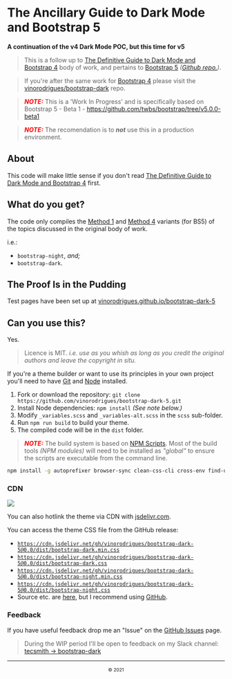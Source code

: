 # The Ancillary Guide to Dark Mode and Bootstrap 5
**A continuation of the v4 Dark Mode POC, but this time for v5**

> This is a follow up to [The Definitive Guide to Dark Mode and Bootstrap 4](http://vinorodrigues.github.io/bootstrap-dark) body of work,
> and pertains to [Bootstrap 5](https://getbootstrap.com) *([Github repo.](https://github.com/twbs/bootstrap))*.

> If you're after the same work for [Bootstrap 4](https://getbootstrap.com/docs/4.5/) please visit the [vinorodrigues/bootstrap-dark](https://github.com/vinorodrigues/bootstrap-dark) repo.


> <u style="text-decoration:none;color:red">***NOTE:***</u> This is a 'Work In Progress' and is specifically based on Bootstrap 5 - Beta 1 - https://github.com/twbs/bootstrap/tree/v5.0.0-beta1

> <u style="text-decoration:none;color:red">***NOTE:***</u> The recomendation is to ***not*** use this in a production environment.

## About

This code will make little sense if you don't read
[The Definitive Guide to Dark Mode and Bootstrap 4](http://vinorodrigues.github.io/bootstrap-dark) first.


## What do you get?

The code only compiles the [Method 1](https://github.com/vinorodrigues/bootstrap-dark/blob/master/README.md#method-1) and [Method 4](https://github.com/vinorodrigues/bootstrap-dark/blob/master/README.md#method-4) variants (for BS5) of the topics discussed in the original body of work.

i.e.:

* `bootstrap-night`, _and;_
* `bootstrap-dark`.


## The Proof Is in the Pudding

Test pages have been set up at [vinorodrigues.github.io/bootstrap-dark-5](https://vinorodrigues.github.io/bootstrap-dark-5/)


## Can you use this?

Yes.

> Licence is MIT.  *i.e. use as you whish as long as you credit the original authors and leave the copyright in situ.*

If you're a theme builder or want to use its principles in your own project you'll need to have [Git](https://help.github.com/articles/set-up-git) and [Node](https://nodejs.org/) installed.

1. Fork or download the repository: `git clone https://github.com/vinorodrigues/bootstrap-dark-5.git`
2. Install Node dependencies: `npm install`  *(See note below.)*
3. Modify `_variables.scss` and `_variables-alt.scss` in the `scss` sub-folder.
4. Run `npm run build` to build your theme.
5. The compiled code will be in the `dist` folder.

> <u style="text-decoration:none;color:red">***NOTE:***</u> The build system is based on [NPM Scripts](https://docs.npmjs.com/cli/v6/using-npm/scripts). Most of the build tools _(NPM modules)_ will need to be installed as *"global"* to ensure the scripts are executable from the command line.

```bash
npm install -g autoprefixer browser-sync clean-css-cli cross-env find-unused-sass-variables nodemon npm-run-all postcss postcss-cli rtlcss sass stylelint stylelint-config-twbs-bootstrap
```


### CDN

[![](https://data.jsdelivr.com/v1/package/gh/vinorodrigues/bootstrap-dark-5/badge?style=rounded)](https://www.jsdelivr.com/package/gh/vinorodrigues/bootstrap-dark-5)

You can also hotlink the theme via CDN with [jsdelivr.com](https://www.jsdelivr.com).

You can access the theme CSS file from the GitHub release:

* [`https://cdn.jsdelivr.net/gh/vinorodrigues/bootstrap-dark-5@0.0/dist/bootstrap-dark.min.css`](https://cdn.jsdelivr.net/gh/vinorodrigues/bootstrap-dark-5@0.0/dist/bootstrap-dark.min.css)
* [`https://cdn.jsdelivr.net/gh/vinorodrigues/bootstrap-dark-5@0.0/dist/bootstrap-dark.css`](https://cdn.jsdelivr.net/gh/vinorodrigues/bootstrap-dark-5@0.0/dist/bootstrap-dark.css)
* [`https://cdn.jsdelivr.net/gh/vinorodrigues/bootstrap-dark-5@0.0/dist/bootstrap-night.min.css`](https://cdn.jsdelivr.net/gh/vinorodrigues/bootstrap-dark-5@0.0/dist/bootstrap-night.min.css)
* [`https://cdn.jsdelivr.net/gh/vinorodrigues/bootstrap-dark-5@0.0/dist/bootstrap-night.css`](https://cdn.jsdelivr.net/gh/vinorodrigues/bootstrap-dark-5@0.0/dist/bootstrap-night.css)
* Source etc. are [here](https://cdn.jsdelivr.net/gh/vinorodrigues/bootstrap-dark-5/dist/), but I recommend using [GitHub](https://github.com/vinorodrigues/bootstrap-dark-5).


### Feedback

If you have useful feedback drop me an "Issue" on the [GitHub Issues](https://github.com/vinorodrigues/bootstrap-dark-5/issues) page.

> During the WIP period I'll be open to feedback on my Slack channel:  [tecsmith -> bootstrap-dark](https://tecsmith.slack.com/messages/boostrap-dark/)


---

<p align="center" style="display:block;font-size:75%;text-align:center">&copy; 2021</p>
